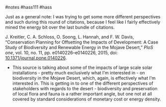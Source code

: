 #notes #hass111 #hass

Just as a general note: I was trying to get some more different perspectives and such during this round of citations, because I feel like I fairly effectively mined the energy bit over the last bundle of citations.


J. Kreitler, C. A. Schloss, O. Soong, L. Hannah, and F. W. Davis, “Conservation Planning for Offsetting the Impacts of Development: A Case Study of Biodiversity and Renewable Energy in the Mojave Desert,” _PloS one_, vol. 10, no. 11, pp. e0140226–e0140226, 2015, doi: [10.1371/journal.pone.0140226](https://doi.org/10.1371/journal.pone.0140226).
- This source is talking about some of the impacts of large scale solar installations - pretty much exclusively what I'm interested in - on biodiversity in the Mojave Desert, which, again, is effectively what I'm interested in. This is getting in to one of the different perspectives of stakeholders with regards to the desert - biodiversity and preservation of local flora and fauna is a rather important angle, but one not at all covered by standard considerations of monetary cost or energy density.



